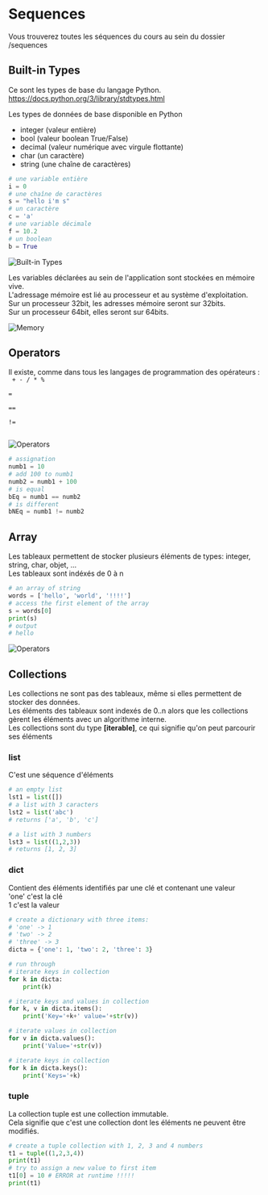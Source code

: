 # Sequences
Vous trouverez toutes les séquences du cours au sein du dossier /sequences

## Built-in Types
Ce sont les types de base du langage Python.
https://docs.python.org/3/library/stdtypes.html

Les types de données de base disponible en Python
- integer (valeur entière)
- bool (valeur boolean True/False)
- decimal (valeur numérique avec virgule flottante)
- char (un caractère)
- string (une chaîne de caractères)

```python
# une variable entière
i = 0
# une chaîne de caractères
s = "hello i'm s"
# un caractère
c = 'a'
# une variable décimale
f = 10.2
# un boolean
b = True
```
![Built-in Types](/images/sequences/builtintypes/builtintype1.png)

Les variables déclarées au sein de l'application sont stockées en mémoire vive.  
L'adressage mémoire est lié au processeur et au système d'exploitation.  
Sur un processeur 32bit, les adresses mémoire seront sur 32bits.  
Sur un processeur 64bit, elles seront sur 64bits.  

![Memory](/images/sequences/builtintypes/memory1.png)


## Operators

Il existe, comme dans tous les langages de programmation des opérateurs :  
<code>
\+ - / * %  
\=  
\==  
\!=  
</code>

![Operators](/images/sequences/builtintypes/operators.png)

```python
# assignation
numb1 = 10
# add 100 to numb1
numb2 = numb1 + 100
# is equal
bEq = numb1 == numb2
# is different
bNEq = numb1 != numb2
```



## Array

Les tableaux permettent de stocker plusieurs éléments de types:  integer, string, char, objet, ...  
Les tableaux sont indéxés de 0 à n

```python
# an array of string
words = ['hello', 'world', '!!!!']
# access the first element of the array
s = words[0]
print(s)
# output
# hello
```

![Operators](/images/sequences/array/array.png)


## Collections

Les collections ne sont pas des tableaux, même si elles permettent de stocker des données.  
Les éléments des tableaux sont indexés de 0..n alors que les collections gèrent les éléments avec un algorithme interne.  
Les collections sont du type **[iterable]**, ce qui signifie qu'on peut parcourir ses éléments

### list
C'est une séquence d'éléments  

```python
# an empty list
lst1 = list([])
# a list with 3 caracters
lst2 = list('abc')
# returns ['a', 'b', 'c']

# a list with 3 numbers
lst3 = list((1,2,3))
# returns [1, 2, 3]
```

### dict

Contient des éléments identifiés par une clé et contenant une valeur  
'one' c'est la clé  
1 c'est la valeur

```python
# create a dictionary with three items:
# 'one' -> 1
# 'two' -> 2
# 'three' -> 3
dicta = {'one': 1, 'two': 2, 'three': 3}

# run through 
# iterate keys in collection
for k in dicta:
    print(k)

# iterate keys and values in collection
for k, v in dicta.items():
    print('Key='+k+' value='+str(v))

# iterate values in collection
for v in dicta.values():
    print('Value='+str(v))

# iterate keys in collection
for k in dicta.keys():
    print('Keys='+k)
```

### tuple

La collection tuple est une collection immutable.  
Cela signifie que c'est une collection dont les éléments ne peuvent être modifiés.  

```python
# create a tuple collection with 1, 2, 3 and 4 numbers
t1 = tuple((1,2,3,4))
print(t1)
# try to assign a new value to first item
t1[0] = 10 # ERROR at runtime !!!!!
print(t1)
```
